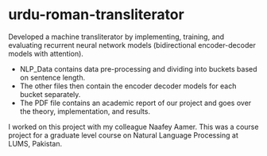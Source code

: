 # urdu-roman-transliterator
Developed a machine transliterator by implementing, training, and evaluating recurrent neural network models (bidirectional encoder-decoder models with attention).

- NLP_Data contains data pre-processing and dividing into buckets based on sentence length.
- The other files then contain the encoder decoder models for each bucket separately.
- The PDF file contains an academic report of our project and goes over the theory, implementation, and results.

I worked on this project with my colleague Naafey Aamer. This was a course project for a graduate level course on Natural Language Processing at LUMS, Pakistan.
